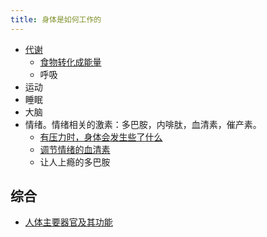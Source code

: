 ```yaml
---
title: 身体是如何工作的
---
```


* [代谢](./metabolism/readme.md)
  * [食物转化成能量](./metabolism/food-to-energy.md)
  * 呼吸
* 运动
* 睡眠
* 大脑
* 情绪。情绪相关的激素：多巴胺，内啡肽，血清素，催产素。
  * [有压力时，身体会发生些了什么](./mood/feel-stressed-what-happened.md)
  * [调节情绪的血清素](./mood/serotonin-for-mood-regulation.md)
  * 让人上瘾的多巴胺


## 综合
* [人体主要器官及其功能](./organ.md)

